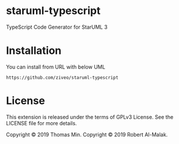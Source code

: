# staruml-typescript
TypeScript Code Generator for StarUML 3

# Installation
You can install from URL with below UML
```
https://github.com/ziveo/staruml-typescript
```

# License
This extension is released under the terms of GPLv3 License. See the LICENSE file for more details.

Copyright © 2019 Thomas Min.
Copyright © 2019 Robert Al-Malak.
